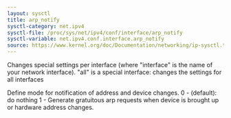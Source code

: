 ```yaml
---
layout: sysctl
title: arp_notify
sysctl-category: net.ipv4
sysctl-file: /proc/sys/net/ipv4/conf/interface/arp_notify
sysctl-variable: net.ipv4.conf.interface.arp_notify
source: https://www.kernel.org/doc/Documentation/networking/ip-sysctl.txt
---
```


Changes special settings per interface (where "interface" is the name of your network interface). "all" is a special interface: changes the settings for all interfaces

Define mode for notification of address and device changes.
0 - (default): do nothing
1 - Generate gratuitous arp requests when device is brought up
    or hardware address changes.

